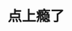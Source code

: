 # 点上瘾了

<VoiceButton :voices="voices"></VoiceButton>

<script lang="ts">
import { defineComponent } from "vue"

export default defineComponent({
  setup() {
    return {
      voices: [
        {
          name: "PonPon!",
          src: "/voice/ponpon.mp3"
        },
        {
          name: "花Q!",
          src: "/voice/花Q.mp3"
        },
        {
          name: "谢谢大傻喵",
          src: "/voice/谢谢大傻喵.mp3"
        }
      ]
    }
  }
})
</script>